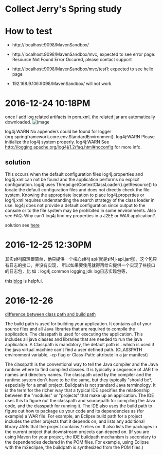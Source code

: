 # Collect Jerry's Spring study

# How to test

* http://localhost:9098/MavenSandbox/

* http://localhost:9098/MavenSandbox/mvc, expected to see error page: Resource Not Found Error Occured, please contact support

* http://localhost:9098/MavenSandbox/mvc/test1: expected to see hello page

* 192.168.9.106:9098/MavenSandbox/ will not work

# 2016-12-24 10:18PM
once I add log related artifacts in pom.xml, the related jar are automatically downloaded. 
![image](https://cloud.githubusercontent.com/assets/5669954/21467415/83950698-ca27-11e6-81ba-74fff8867587.png)

log4j:WARN No appenders could be found for logger (org.springframework.core.env.StandardEnvironment).
log4j:WARN Please initialize the log4j system properly.
log4j:WARN See http://logging.apache.org/log4j/1.2/faq.html#noconfig for more info.

## solution
This occurs when the default configuration files log4j.properties and log4j.xml can not be found and the application performs no explicit configuration. log4j uses Thread.getContextClassLoader().getResource() to locate the default configuration files and does not directly check the file system. Knowing the appropriate location to place log4j.properties or log4j.xml requires understanding the search strategy of the class loader in use. log4j does not provide a default configuration since output to the console or to the file system may be prohibited in some environments. Also see FAQ: Why can't log4j find my properties in a J2EE or WAR application?.

solution see [here](http://stackoverflow.com/questions/16726457/log4jwarn-no-appenders-could-be-found-for-logger-using-slf4j-log4j12)

# 2016-12-25 12:30PM
其实slf4j原理很简单，他只提供一个核心slf4j api(就是slf4j-api.jar包)，这个包只有日志的接口，并没有实现，
所以如果要使用就得再给它提供一个实现了些接口的日志包，比 如：log4j,common logging,jdk log日志实现包等，

this [blog](https://dzone.com/articles/how-configure-slf4j-different) is helpful. 

# 2016-12-26
[difference between class path and build path](http://stackoverflow.com/questions/3529459/what-is-the-difference-between-class-path-and-build-path)

The build path is used for building your application. It contains all of your source files and all Java libraries that are required to compile the application.
The classpath is used for executing the application. This includes all java classes and libraries that are needed to run the java application. A Classpath is mandatory, the default path is . which is used if the java virtual machine can't find a user defined path. (CLASSPATH environment variable, -cp flag or Class-Path: attribute in a jar manifest)

The classpath is the conventional way to tell the Java compiler and the Java runtime where to find compiled classes. It is typically a sequence of JAR file names and directory names. The classpath used by the compiler and the runtime system don't have to be the same, but they typically "should be*, especially for a small project.
Buildpath is not standard Java terminology. It is the term for the richer way that a typical IDE specifies the relationship between the "modules" or "projects" that make up an application. The IDE uses this to figure out the classpath and sourcepath for compiling the Java code, and the classpath for running it. The IDE also uses the build path to figure out how to package up your code and its dependencies as (for example) a WAR file.
For example, an Eclipse build path for a project includes the other projects that it depends on, and lists any additional library JARs that the project contains / relies on. It also lists the packages in the current project that downstream projects can depend on.
(If you are using Maven for your project, the IDE buildpath mechanism is secondary to the dependencies declared in the POM files. For example, using Eclipse with the m2eclipse, the buildpath is synthesized from the POM files.)

